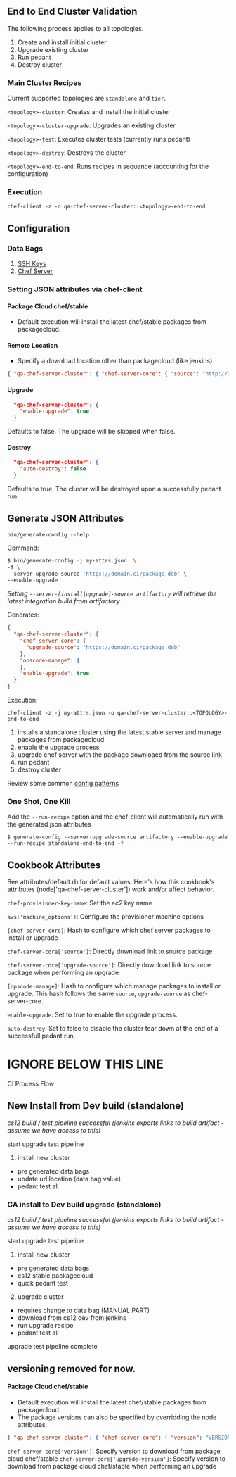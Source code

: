 ## End to End Cluster Validation
The following process applies to all topologies.

1. Create and install initial cluster
1. Upgrade existing cluster
1. Run pedant
1. Destroy cluster

### Main Cluster Recipes
Current supported topologies are `standalone` and `tier`.

`<topology>-cluster`: Creates and install the initial cluster

`<topology>-cluster-upgrade`: Upgrades an existing cluster

`<topology>-test`: Executes cluster tests (currently runs pedant)

`<topology>-destroy`: Destroys the cluster

`<topology>-end-to-end`: Runs recipes in sequence (accounting for the configuration)

### Execution
`chef-client -z -o qa-chef-server-cluster::<topology>-end-to-end`

## Configuration
### Data Bags
1. [SSH Keys](https://github.com/opscode-cookbooks/chef-server-cluster/#create-a-secrets-data-bag-and-populate-it-with-the-ssh-keys)
1. [Chef Server](https://github.com/opscode-cookbooks/chef-server-cluster/#create-a-private-chef-secrets-data-bag-item)

### Setting JSON attributes via chef-client

#### Package Cloud chef/stable
* Default execution will install the latest chef/stable packages from packagecloud. 

#### Remote Location
* Specify a download location other than packagecloud (like jenkins)
```json 
{ "qa-chef-server-cluster": { "chef-server-core": { "source": "http://domain.com/file.package" } } }
```
#### Upgrade
```json
  "qa-chef-server-cluster": {
    "enable-upgrade": true
  }
```
Defaults to false. The upgrade will be skipped when false.
#### Destroy
```json
  "qa-chef-server-cluster": {
    "auto-destroy": false
  }
```
Defaults to true. The cluster will be destroyed upon a successfully pedant run.

## Generate JSON Attributes
`bin/generate-config --help`

Command:
```bash
$ bin/generate-config -j my-attrs.json  \
-f \
--server-upgrade-source 'https://domain.ci/package.deb' \
--enable-upgrade
```

*Setting `--server-[install|upgrade]-source artifactory` will retrieve the latest integration build from artifactory.*

Generates:
```json
{
  "qa-chef-server-cluster": {
    "chef-server-core": {
      "upgrade-source": "https://domain.ci/package.deb"
    },
    "opscode-manage": {
    },
    "enable-upgrade": true
  }
}
```

Execution:
```
chef-client -z -j my-attrs.json -o qa-chef-server-cluster::<TOPOLOGY>-end-to-end
```

1. installs a standalone cluster using the latest stable server and manage packages from packagecloud
1. enable the upgrade process
1. upgrade chef server with the package downloaed from the source link
1. run pedant
1. destroy cluster

Review some common [config patterns](config-patterns.md)

### One Shot, One Kill
Add the `--run-recipe` option and the chef-client will automatically run with the generated json attributes

```
$ generate-config --server-upgrade-source artifactory --enable-upgrade --run-recipe standalone-end-to-end -f
```

## Cookbook Attributes
See attributes/default.rb for default values.
Here's how this cookbook's attributes (node['qa-chef-server-cluster']) work and/or affect behavior.

`chef-provisioner-key-name`: Set the ec2 key name

`aws['machine_options']`: Configure the provisioner machine options

`[chef-server-core]`: Hash to configure which chef server packages to install or upgrade

`chef-server-core['source']`: Directly download link to source package

`chef-server-core['upgrade-source']`: Directly download link to source package when performing an upgrade

`[opscode-manage]`: Hash to configure which manage packages to install or upgrade. 
This hash follows the same `source`, `upgrade-source` as chef-server-core.

`enable-upgrade`: Set to true to enable the upgrade process.

`auto-destroy`: Set to false to disable the cluster tear down at the end of a successfull pedant run.

# IGNORE BELOW THIS LINE


CI Process Flow
## New Install from Dev build (standalone)
*cs12 build / test pipeline successful (jenkins exports links to build artifact - assume we have access to this)*

start upgrade test pipeline

1. install new cluster
* pre generated data bags
* update url location (data bag value)
* pedant test all




### GA install to Dev build upgrade (standalone)

*cs12 build / test pipeline successful (jenkins exports links to build artifact - assume we have access to this)*

start upgrade test pipeline

1. install new cluster
* pre generated data bags
* cs12 stable packagecloud
* quick pedant test
2. upgrade cluster
* requires change to data bag (MANUAL PART)
* download from cs12 dev from jenkins
* run upgrade recipe
* pedant test all

upgrade test pipeline complete


## versioning removed for now.

#### Package Cloud chef/stable
* Default execution will install the latest chef/stable packages from packagecloud. 
* The package versions can also be specified by overridding the node attributes.
```json 
{ "qa-chef-server-cluster": { "chef-server-core": { "version": "VERSION" } } }
```



`chef-server-core['version']`: Specify version to download from package cloud chef/stable
`chef-server-core['upgrade-version']`: Specify version to download from package cloud chef/stable when performing an upgrade
 
